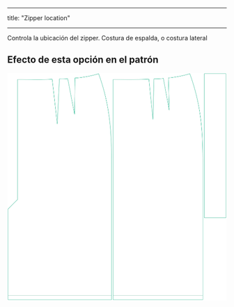 - - -
title: "Zipper location"
- - -

Controla la ubicación del zipper. Costura de espalda, o costura lateral

## Efecto de esta opción en el patrón

![Esta imagen muestra el efecto de esta opción superponiendo varias variantes que tienen un valor diferente para esta opción](penelope_zipperlocation_sample.svg "Effect of this option on the pattern")
